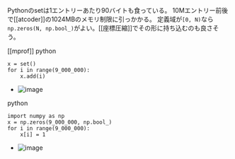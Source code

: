 
Pythonのsetは1エントリーあたり90バイトも食っている。
10Mエントリー前後で[[atcoder]]の1024MBのメモリ制限に引っかかる。
定義域が`[0, N)`なら`np.zeros(N, np.bool_)`がよい。[[座標圧縮]]でその形に持ち込むのも良さそう。

[[mprof]]
python

```
x = set()
for i in range(9_000_000):
    x.add(i)
```

- ![image](https://gyazo.com/afd0afef705664b82f9b3628c428add9/thumb/1000)

python

```
import numpy as np
x = np.zeros(9_000_000, np.bool_)
for i in range(9_000_000):
    x[i] = 1
```

- ![image](https://gyazo.com/e229d1c6443dd898728e827e4419e730/thumb/1000)
